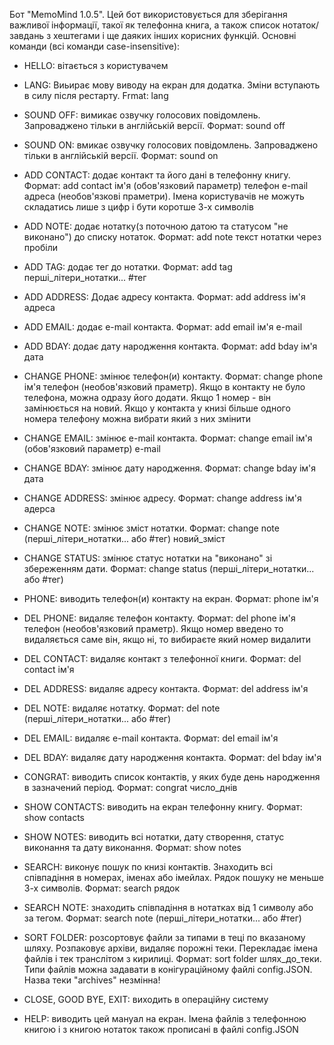 Бот "MemoMind 1.0.5".
Цей бот використовується для зберігання важливої інформації, такої як телефонна книга, а також список нотаток/завдань з хештегами і ще даяких інших корисних функцій. Основні команди (всі команди сase-insensitive):

- HELLO: вітається з користувачем
- LANG: Виьирає мову виводу на екран для додатка. Зміни вступають в силу після рестарту. Frmat: lang  
- SOUND OFF: вимикає озвучку голосових повідомлень. Запроваджено тільки в англійській версії. Формат: sound off
- SOUND ON: вмикає озвучку голосових повідомлень. Запроваджено тільки в англійській версії. Формат: sound on
- ADD CONTACT: додає контакт та його дані в телефонну книгу. Формат: add contact ім'я (обов'язковий параметр) телефон e-mail адреса (необов'язкові праметри). Імена користувачів не можуть складатись лише з цифр і бути коротше 3-х символів
- ADD NOTE: додає нотатку(з поточною датою та статусом "не виконано") до списку нотаток. Формат: add note текст нотатки через пробіли
- ADD TAG: додає тег до нотатки. Формат: add tag перші_літери_нотатки... #тег
- ADD ADDRESS: Додає адресу контакта. Формат: add address ім'я адреса
- ADD EMAIL: додає e-mail контакта. Формат: add email ім'я e-mail
- ADD BDAY: додає дату народження контакта. Формат: add bday ім'я дата

- CHANGE PHONE: змінює телефон(и) контакту. Формат: change phone ім'я телефон (необов'язковий праметр). Якщо в контакту не було телефона, можна одразу його додати. Якщо 1 номер - він замінюється на новий. Якщо у контакта у книзі більше одного номера телефону можна вибрати який з них змінити
- CHANGE EMAIL: змінює e-mail контакта. Формат: change email ім'я (обов'язковий параметр) e-mail
- CHANGE BDAY: змінює дату народження. Формат: change bday ім'я дата
- CHANGE ADDRESS: змінює адресу. Формат: change address ім'я адерса
- CHANGE NOTE: змінює зміст нотатки. Формат: change note (перші_літери_нотатки... або #тег) новий_зміст
- CHANGE STATUS: змінює статус нотатки на "виконано" зі збереженням дати. Формат: change status (перші_літери_нотатки... або #тег)

- PHONE: виводить телефон(и) контакту на екран. Формат: phone ім'я
- DEL PHONE: видаляє телефон контакту. Формат: del phone ім'я телефон (необов'язковий праметр). Якщо номер введено то видаляється саме він, якщо ні, то вибираєте який номер видалити
- DEL CONTACT: видаляє контакт з телефонної книги. Формат: del contact ім'я
- DEL ADDRESS: видаляє адресу контакта. Формат: del address ім'я
- DEL NOTE: видаляє нотатку. Формат: del note (перші_літери_нотатки... або #тег)
- DEL EMAIL: видаляє e-mail контакта. Формат: del email ім'я
- DEL BDAY: видаляє дату народження контакта. Формат: del bday ім'я

- CONGRAT: виводить список контактів, у яких буде день народження в зазначений період. Формат: congrat число_днів
- SHOW CONTACTS: виводить на екран телефонну книгу. Формат: show contacts
- SHOW NOTES: виводить всі нотатки, дату створення, статус виконання та дату виконання. Формат: show notes
- SEARCH: виконує пошук по книзі контактів. Знаходить всі співпадіння в номерах, іменах або імейлах. Рядок пошуку не меньше 3-х символів. Формат: search рядок
- SEARCH NOTE: знаходить співпадіння в нотатках від 1 символу або за тегом. Формат: search note (перші_літери_нотатки... або #тег)
- SORT FOLDER: розсортовує файли за типами в теці по вказаному шляху. Розпаковує архіви, видаляє порожні теки. Перекладає імена файлів і тек транслітом з кирилиці. Формат: sort folder шлях_до_теки. Типи файлів можна задавати в конігураційному файлі config.JSON. Назва теки "archives" незмінна!
- CLOSE, GOOD BYE, EXIT: виходить в операційну систему
- HELP: виводить цей мануал на екран. Імена файлів з телефонною книгою і з книгою нотаток також прописані в файлі config.JSON